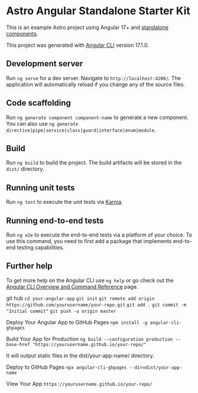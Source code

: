 # Astro Angular Standalone Starter Kit

This is an example Astro project using Angular 17+ and [standalone components](https://angular.io/guide/standalone-components).

This project was generated with [Angular CLI](https://github.com/angular/angular-cli) version 17.1.0.

## Development server

Run `ng serve` for a dev server. Navigate to `http://localhost:4200/`. The application will automatically reload if you change any of the source files.

## Code scaffolding

Run `ng generate component component-name` to generate a new component. You can also use `ng generate directive|pipe|service|class|guard|interface|enum|module`.

## Build

Run `ng build` to build the project. The build artifacts will be stored in the `dist/` directory.

## Running unit tests

Run `ng test` to execute the unit tests via [Karma](https://karma-runner.github.io).

## Running end-to-end tests

Run `ng e2e` to execute the end-to-end tests via a platform of your choice. To use this command, you need to first add a package that implements end-to-end testing capabilities.

## Further help

To get more help on the Angular CLI use `ng help` or go check out the [Angular CLI Overview and Command Reference](https://angular.io/cli) page.


git hub
`cd your-angular-app`
`git init`
`git remote add origin https://github.com/yourusername/your-repo.git`
`git add .`
`git commit -m "Initial commit"`
`git push -u origin master`

Deploy Your Angular App to GitHub Pages
`npm install -g angular-cli-ghpages`

Build Your App for Production
`ng build --configuration production --base-href "https://yourusername.github.io/your-repo/"`

It will output static files in the dist/your-app-name/ directory.

Deploy to GitHub Pages
`npx angular-cli-ghpages --dir=dist/your-app-name`

View Your App
`https://yourusername.github.io/your-repo/`
